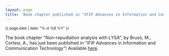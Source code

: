 ```yaml
---
layout: page
title: 'Book chapter published in "IFIP Advances in Information and Communication Technology"!'
---
```


<small>{{ page.date | date: "%-d %B %Y" }}</small>

The book chapter "Non-repudiation analysis with LYSA", by Brusò, M., Cortesi, A., has just been published in "IFIP Advances in Information and Communication Technology"! Available [here](https://doi.org/10.1007/978-3-642-01244-0_28).
